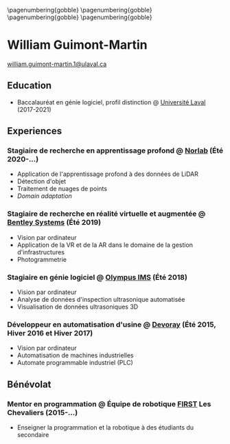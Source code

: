 \pagenumbering{gobble}
\pagenumbering{gobble}
\pagenumbering{gobble}
\pagenumbering{gobble}

William Guimont-Martin
======================
william.guimont-martin.1@ulaval.ca

Education
---------

-   Baccalauréat en génie logiciel, profil distinction @
    [Université Laval](https://www.ulaval.ca/) (2017-2021)

Experiences
-----------

### Stagiaire de recherche en apprentissage profond @ [Norlab](https://norlab.ulaval.ca) (Été 2020-...)

-   Application de l'apprentissage profond à des données de LiDAR
-   Détection d'objet
-   Traitement de nuages de points
-   *Domain adaptation*

### Stagiaire de recherche en réalité virtuelle et augmentée @ [Bentley Systems](https://www.bentley.com/en) (Été 2019)

-   Vision par ordinateur
-   Application de la VR et de la AR dans le domaine de la gestion d'infrastructures
-   Photogrammetrie

### Stagiaire en génie logiciel @ [Olympus IMS](https://www.olympus-ims.com/en/) (Été 2018)

-   Vision par ordinateur
-   Analyse de données d'inspection ultrasonique automatisée
-   Visualisation de données ultrasoniques 3D

### Développeur en automatisation d'usine @ [Devoray](https://www.devoray.com/) (Été 2015, Hiver 2016 et Hiver 2017)

-   Vision par ordinateur
-   Automatisation de machines industrielles
-   Automate programmable industriel (PLC)

Bénévolat
------------

### Mentor en programmation @ Équipe de robotique [FIRST](https://www.firstinspires.org/robotics/frc) Les Chevaliers (2015-...)

-  Enseigner la programmation et la robotique à des étudiants du secondaire


